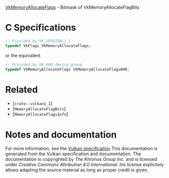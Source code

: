 [VkMemoryAllocateFlags](https://www.khronos.org/registry/vulkan/specs/1.3-extensions/man/html/VkMemoryAllocateFlags.html) - Bitmask of VkMemoryAllocateFlagBits

# C Specifications
```c
// Provided by VK_VERSION_1_1
typedef VkFlags VkMemoryAllocateFlags;
```
or the equivalent
```c
// Provided by VK_KHR_device_group
typedef VkMemoryAllocateFlags VkMemoryAllocateFlagsKHR;
```

# Related
- [`crate::vulkan1_1`]
- [`MemoryAllocateFlagBits`]
- [`MemoryAllocateFlagsInfo`]

# Notes and documentation
For more information, see the [Vulkan specification](https://www.khronos.org/registry/vulkan/specs/1.3-extensions/html/vkspec.html)
This documentation is generated from the Vulkan specification and documentation.
The documentation is copyrighted by *The Khronos Group Inc.* and is licensed under *Creative Commons Attribution 4.0 International*.
his license explicitely allows adapting the source material as long as proper credit is given.
        